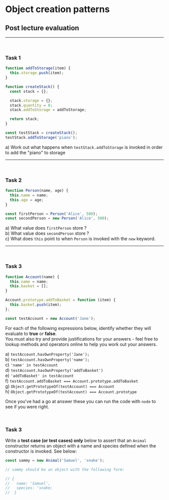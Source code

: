 # Object creation patterns

## Post lecture evaluation

---

&nbsp;

### Task 1

```js
function addToStorage(item) {
  this.storage.push(item);
}

function createStack() {
  const stack = {};

  stack.storage = {};
  stack.quantity = 0;
  stack.addToStorage = addToStorage;

  return stack;
}

const testStack = createStack();
testStack.addToStorage('piano');
```

a) Work out what happens when `testStack.addToStorage` is invoked in order to add the "piano" to storage

---

&nbsp;

### Task 2

```js
function Person(name, age) {
  this.name = name;
  this.age = age;
}

const firstPerson = Person('Alice', 500);
const secondPerson = new Person('Alice', 500);
```

a) What value does `firstPerson` store ?</br>
b) What value does `secondPerson` store ?</br>
c) What does `this` point to when `Person` is invoked with the `new` keyword.

---

&nbsp;

### Task 3

```js
function Account(name) {
  this.name = name;
  this.basket = [];
}

Account.prototype.addToBasket = function (item) {
  this.basket.push(item);
};

const testAccount = new Account('Jane');
```

For each of the following expressions below, identify whether they will evaluate to **true** or **false**.</br>
You must also try and provide justifications for your answers - feel free to lookup methods and operators online to help you work out your answers.

a) `testAccount.hasOwnProperty('Jane');`</br>
b) `testAccount.hasOwnProperty('name');`</br>
c) `'name' in testAccount`</br>
d) `testAccount.hasOwnProperty('addToBasket')`</br>
e) `'addToBasket' in testAccount`</br>
f) `testAccount.addToBasket === Account.prototype.addToBasket`</br>
g) `Object.getPrototypeOf(testAccount) === Account`</br>
h) `Object.getPrototypeOf(testAccount) === Account.prototype`

Once you've had a go at answer these you can run the code with `node` to see if you were right.

&nbsp;

### Task 3

Write a **test case (or test cases) only** below to assert that an `Animal` constructor returns an object with a name and species defined when the constructor is invoked. See below:

```js
const sammy = new Animal('Samuel', 'snake');

// sammy should be an object with the following form:

// {
//   name: 'Samuel',
//   species: 'snake;
//  }
```
